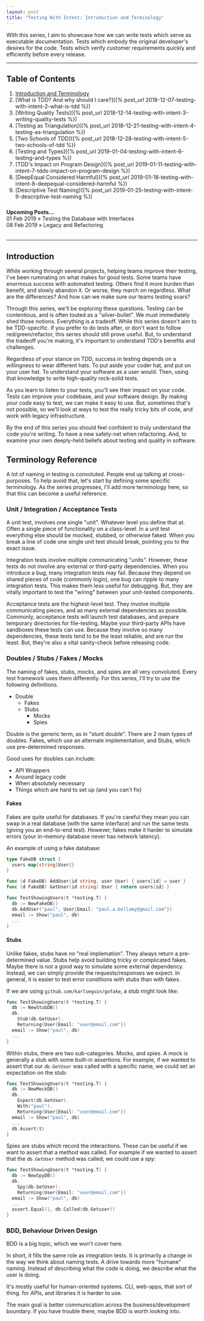 ```yaml
---
layout: post
title: "Testing With Intent: Introduction and Terminology"
---
```


With this series, I aim to showcase how we can write tests which serve as executable documentation. Tests which embody the original developer's desires for the code. Tests which verify customer requirements quickly and efficiently before every release.

---

## Table of Contents

1. [Introduction and Terminology](#introduction)
2. [What is TDD? And why should I care?]({% post_url 2018-12-07-testing-with-intent-2-what-is-tdd %})
3. [Writing Quality Tests]({% post_url 2018-12-14-testing-with-intent-3-writing-quality-tests %})
4. [Testing as Triangulation]({% post_url 2018-12-21-testing-with-intent-4-testing-as-triangulation %})
5. [Two Schools of TDD]({% post_url 2018-12-28-testing-with-intent-5-two-schools-of-tdd %})
6. [Testing and Types]({% post_url 2019-01-04-testing-with-intent-6-testing-and-types %})
7. [TDD's Impact on Program Design]({% post_url 2019-01-11-testing-with-intent-7-tdds-impact-on-program-design %})
8. [DeepEqual Considered Harmful]({% post_url 2019-01-18-testing-with-intent-8-deepequal-considered-harmful %})
9. [Descriptive Test Naming]({% post_url 2019-01-25-testing-with-intent-9-descriptive-test-naming %})
<h4 style="margin-bottom: 0; margin-top: 24px;">Upcoming Posts...</h4>
<div><span>01 Feb 2019</span> &raquo; Testing the Database with Interfaces</div>
<div><span>08 Feb 2019</span> &raquo; Legacy and Refactoring</div>
<br>

---

## Introduction

While working through several projects, helping teams improve their testing,
I've been ruminating on what makes for good tests. Some teams have enormous
success with automated testing. Others find it more burden than benefit, and
slowly abandon it. Or worse, they march on regardless. What are the differences?
And how can we make sure our teams testing soars?

Through this series, we'll be exploring these questions. Testing can be
contentious, and is often touted as a "silver-bullet". We must immediately shed
those notions. Everything is a tradeoff. While this series doesn't aim to be
TDD-specific. If you prefer to do tests after, or don't want to follow
red/green/refactor, this series should still prove useful. But, to understand
the tradeoff you're making, it's important to understand TDD's benefits and
challenges.

Regardless of your stance on TDD, success in testing depends on a willingness to
wear different hats. To put aside your coder hat, and put on your user hat. To
understand your software as a user would. Then, using that knowledge to
write high-quality rock-solid tests.

As you learn to listen to your tests, you'll see their impact on your code.
Tests can improve your codebase, and your software design. By making your code
easy to test, we can make it easy to use. But, sometimes that's not possible, so
we'll look at ways to test the really tricky bits of code, and work with legacy
infrastructure.

By the end of this series you should feel confident to truly understand the code
you're writing. To have a new safety-net when refactoring. And, to examine your
own deeply-held beliefs about testing and quality in software.

##  Terminology Reference

A lot of naming in testing is convoluted. People end up talking at cross-purposes. To help avoid that, let's start by defining some specific terminology. As the series progresses, I'll add more terminology here, so that this can become a useful reference.

### Unit / Integration / Acceptance Tests

A unit test, involves one single "unit". Whatever level you define that at.
Often a single piece of functionality on a class-level. In a unit test
everything else should be mocked, stubbed, or otherwise faked. When you break a
line of code one single unit test should break, pointing you to the exact issue.

Integration tests involve multiple communicating "units". However, these tests
do not involve any external or third-party dependencies. When you introduce a
bug, many integration tests may fail. Because they depend on shared pieces of
code (commonly login), one bug can ripple to many integration tests. This makes
them less useful for debugging. But, they are vitally important to test the
"wiring" between your unit-tested components.

Acceptance tests are the highest-level test. They involve multiple communicating
pieces, and as many external dependencies as possible. Commonly, acceptance
tests will launch test databases, and prepare temporary directories for
file-testing. Maybe your third-party APIs have sandboxes these tests can use.
Because they involve so many dependencies, these tests tend to be the least
reliable, and are run the least. But, they're also a vital sanity-check before
releasing code.

###  Doubles / Stubs / Fakes / Mocks

The naming of fakes, stubs, mocks, and spies are all very convoluted. Every test
framework uses them differently. For this series, I'll try to use the following
definitions.

- Double
  - Fakes
  - Stubs
    - Mocks
    - Spies

Double is the generic term, as in "stunt double". There are 2 main types of doubles. Fakes, which use an alternate implementation, and Stubs, which use pre-determined responses.

Good uses for doubles can include:

- API Wrappers
- Around legacy code
- When absolutely necessary
- Things which are hard to set up (and you can't fix)

#### Fakes

Fakes are quite useful for databases. If you're careful they mean you can swap in a real database (with the same interface) and run the same tests (giving you an end-to-end test). However, fakes make it harder to simulate errors (your in-memory database never has network latency).

An example of using a fake database:

```Go
type FakeDB struct {
  users map[string]User{}
}

func (d FakeDB) AddUser(id string, user User) { users[id] = user }
func (d FakeDB) GetUser(id string) User { return users[id] }

func TestShowingUsers(t *testing.T) {
  db := NewFakeDB()
  db.AddUser("paul", User{Email: "paul.a.bellamy@gmail.com"})
  email := Show("paul", db)
  ...
}
```

#### Stubs

Unlike fakes, stubs have no "real implemation". They always return a pre-determined value. Stubs help avoid building tricky or complicated fakes. Maybe there is not a good way to simulate some external dependency. Instead, we can simply provide the requests/responses we expect. In general, it is easier to test error conditions with stubs than with fakes.

If we are using `github.com/karlseguin/gofake`, a stub might look like:

```Go
func TestShowingUsers(t *testing.T) {
  db := NewStubDB()
  db.
    Stub(db.GetUser).
    Returning(User{Email: "user@email.com"})
  email := Show("paul", db)
  ...
}
```

Within stubs, there are two sub-categories. Mocks, and spies. A mock is generally a stub with some built-in assertions. For example, if we wanted to assert that our `db.GetUser` was called with a specific name, we could set an expectation on the stub:

```Go
func TestShowingUsers(t *testing.T) {
  db := NewMockDB()
  db.
    Expect(db.GetUser).
    With("paul").
    Returning(User{Email: "user@email.com"})
  email := Show("paul", db)
  ...
  db.Assert(t)
}
```

Spies are stubs which record the interactions. These can be useful if we want to
assert that a method was called. For example if we wanted to assert that the
`db.GetUser` method was called, we could use a spy:

```Go
func TestShowingUsers(t *testing.T) {
  db := NewSpyDB()
  db.
    Spy(db.GetUser).
    Returning(User{Email: "user@email.com"})
  email := Show("paul", db)
  ...
  assert.Equal(1, db.Called(db.Getuser))
}
```

### BDD, Behaviour Driven Design

BDD is a big topic, which we won't cover here.

In short, it fills the same role as integration tests. It is primarily a
change in the way we think about naming tests. A drive towards more "humane"
naming. Instead of describing what the code is doing, we describe what the user
is doing.

It's mostly useful for human-oriented systems. CLI, web-apps, that sort of thing. for APIs, and libraries it is harder to use.

The main goal is better communication across the business/development boundary.
If you have trouble there, maybe BDD is worth looking into.
